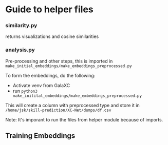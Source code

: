 
# Guide to helper files
### similarity.py

returns visualizations and cosine similarities

### analysis.py

Pre-processing and other steps, this is imported in `make_initial_embeddings/make_embeddings_preprocessed.py`

To form the embeddings, do the following:
- Activate venv from GalaXC
- run `python3 make_initital_embeddings/make_embeddings_preprocessed.py`

This will create a column with preprocessed type and store it in `/home/jsk/skill-prediction/XC-Net/dumps/df.csv`


Note: It's imporant to run the files from helper module because of imports.

## Training Embeddings


